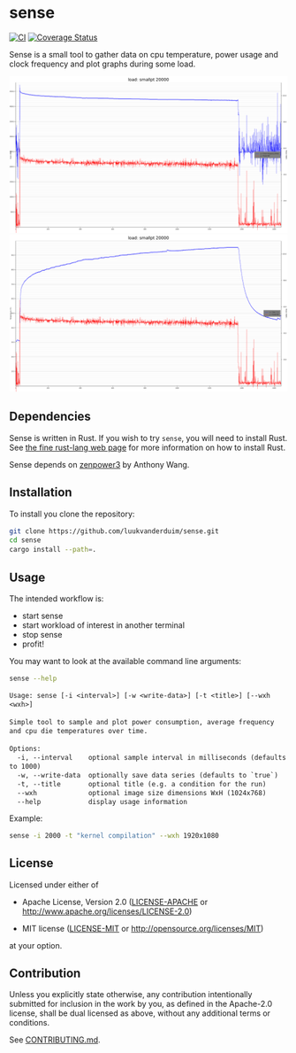 # sense

[![CI](https://github.com/luukvanderduim/sense/workflows/CI/badge.svg)](https://github.com/luukvanderduim/sense/actions)
[![Coverage Status](https://coveralls.io/repos/github/luukvanderduim/sense/badge.svg?branch=main)](https://coveralls.io/github/luukvanderduim/sense?branch=main)

Sense is a small tool to gather data on cpu temperature, power usage and clock frequency and plot graphs during some load.

![smallpt load - power and frequency plot](img/power_and_frequency_sense_plot.png)
![smallpt load - power and temperature plot](img/power_and_temperatue_sense_plot.png)

## Dependencies

Sense is written in Rust. If you wish to try `sense`, you will need to install Rust.
See [the fine rust-lang web page](https://www.rust-lang.org/) for more information on how to install Rust.

Sense depends on [zenpower3](https://github.com/Ta180m/zenpower3) by Anthony Wang.

## Installation

To install you clone the repository:

```Bash
git clone https://github.com/luukvanderduim/sense.git
cd sense
cargo install --path=.
```

## Usage

The intended workflow is:

- start sense
- start workload of interest in another terminal
- stop sense
- profit!

You may want to look at the available command line arguments:

```Bash
sense --help
```

```Text
Usage: sense [-i <interval>] [-w <write-data>] [-t <title>] [--wxh <wxh>]

Simple tool to sample and plot power consumption, average frequency and cpu die temperatures over time.

Options:
  -i, --interval    optional sample interval in milliseconds (defaults to 1000)
  -w, --write-data  optionally save data series (defaults to `true`)
  -t, --title       optional title (e.g. a condition for the run)
  --wxh             optional image size dimensions WxH (1024x768)
  --help            display usage information
```

Example:

```Bash
sense -i 2000 -t "kernel compilation" --wxh 1920x1080
```

## License

Licensed under either of

- Apache License, Version 2.0
   ([LICENSE-APACHE](LICENSE-APACHE) or <http://www.apache.org/licenses/LICENSE-2.0>)

- MIT license
   ([LICENSE-MIT](LICENSE-MIT) or <http://opensource.org/licenses/MIT>)

at your option.

## Contribution

Unless you explicitly state otherwise, any contribution intentionally submitted
for inclusion in the work by you, as defined in the Apache-2.0 license, shall be
dual licensed as above, without any additional terms or conditions.

See [CONTRIBUTING.md](CONTRIBUTING.md).
